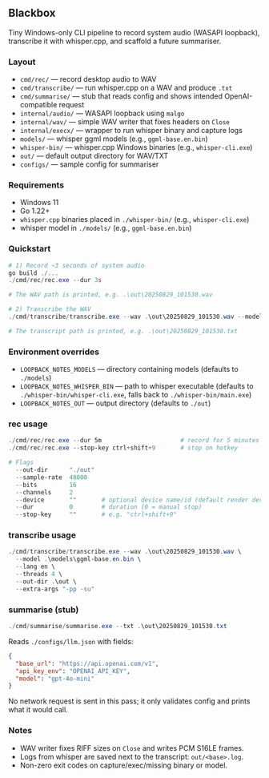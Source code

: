 ## Blackbox

Tiny Windows-only CLI pipeline to record system audio (WASAPI loopback), transcribe it with whisper.cpp, and scaffold a future summariser.

### Layout
- `cmd/rec/` — record desktop audio to WAV
- `cmd/transcribe/` — run whisper.cpp on a WAV and produce `.txt`
- `cmd/summarise/` — stub that reads config and shows intended OpenAI-compatible request
- `internal/audio/` — WASAPI loopback using `malgo`
- `internal/wav/` — simple WAV writer that fixes headers on `Close`
- `internal/execx/` — wrapper to run whisper binary and capture logs
- `models/` — whisper ggml models (e.g., `ggml-base.en.bin`)
- `whisper-bin/` — whisper.cpp Windows binaries (e.g., `whisper-cli.exe`)
- `out/` — default output directory for WAV/TXT
- `configs/` — sample config for summariser

### Requirements
- Windows 11
- Go 1.22+
- `whisper.cpp` binaries placed in `./whisper-bin/` (e.g., `whisper-cli.exe`)
- whisper model in `./models/` (e.g., `ggml-base.en.bin`)

### Quickstart
```powershell
# 1) Record ~3 seconds of system audio
go build ./...
./cmd/rec/rec.exe --dur 3s

# The WAV path is printed, e.g. .\out\20250829_101530.wav

# 2) Transcribe the WAV
./cmd/transcribe/transcribe.exe --wav .\out\20250829_101530.wav --model .\models\ggml-base.en.bin

# The transcript path is printed, e.g. .\out\20250829_101530.txt
```

### Environment overrides
- `LOOPBACK_NOTES_MODELS` — directory containing models (defaults to `./models`)
- `LOOPBACK_NOTES_WHISPER_BIN` — path to whisper executable (defaults to `./whisper-bin/whisper-cli.exe`, falls back to `./whisper-bin/main.exe`)
- `LOOPBACK_NOTES_OUT` — output directory (defaults to `./out`)

### rec usage
```powershell
./cmd/rec/rec.exe --dur 5m                      # record for 5 minutes
./cmd/rec/rec.exe --stop-key ctrl+shift+9       # stop on hotkey

# Flags
  --out-dir      "./out"
  --sample-rate  48000
  --bits         16
  --channels     2
  --device       ""       # optional device name/id (default render device is used)
  --dur          0        # duration (0 = manual stop)
  --stop-key     ""       # e.g. "ctrl+shift+9"
```

### transcribe usage
```powershell
./cmd/transcribe/transcribe.exe --wav .\out\20250829_101530.wav \
  --model .\models\ggml-base.en.bin \
  --lang en \
  --threads 4 \
  --out-dir .\out \
  --extra-args "-pp -su"
```

### summarise (stub)
```powershell
./cmd/summarise/summarise.exe --txt .\out\20250829_101530.txt
```
Reads `./configs/llm.json` with fields:
```json
{
  "base_url": "https://api.openai.com/v1",
  "api_key_env": "OPENAI_API_KEY",
  "model": "gpt-4o-mini"
}
```

No network request is sent in this pass; it only validates config and prints what it would call.

### Notes
- WAV writer fixes RIFF sizes on `Close` and writes PCM S16LE frames.
- Logs from whisper are saved next to the transcript: `out/<base>.log`.
- Non-zero exit codes on capture/exec/missing binary or model.


